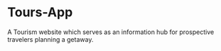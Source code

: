 # Tours-App
A Tourism website which serves as an information hub for prospective travelers planning a getaway.
